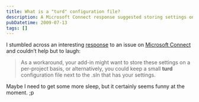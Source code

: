 ```yaml
---
title: What is a "turd" configuration file?
description: A Microsoft Connect response suggested storing settings on a per-project basis or keeping a small "turd" configuration file next to the .sln as a workaround.
pubDatetime: 2009-07-13
tags: []
---
```


I stumbled across an interesting [response](https://connect.microsoft.com/VisualStudio/feedback/ViewFeedback.aspx?FeedbackID=336467&wa=wsignin1.0) to an issue on [Microsoft Connect](https://connect.microsoft.com/default.aspx) and couldn’t help but to laugh:

> As a workaround, your add-in might want to store these settings on a per-project basis, or alternatively, you could keep a small **turd** configuration file next to the .sln that has your settings.

Maybe I need to get some more sleep, but it certainly seems funny at the moment. ;p
